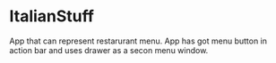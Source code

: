 # ItalianStuff
App that can represent restarurant menu. App has got menu button in action bar and uses drawer as a secon menu window.
